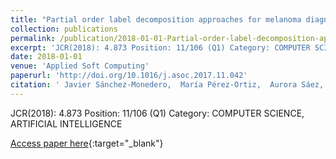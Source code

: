 ```yaml
---
title: "Partial order label decomposition approaches for melanoma diagnosis"
collection: publications
permalink: /publication/2018-01-01-Partial-order-label-decomposition-approaches-for-melanoma-diagnosis
excerpt: 'JCR(2018): 4.873 Position: 11/106 (Q1) Category: COMPUTER SCIENCE, ARTIFICIAL INTELLIGENCE'
date: 2018-01-01
venue: 'Applied Soft Computing'
paperurl: 'http://doi.org/10.1016/j.asoc.2017.11.042'
citation: ' Javier Sánchez-Monedero,  María Pérez-Ortiz,  Aurora Sáez,  Pedro Antonio Gutiérrez,  César Hervás-Martínez, &quot;Partial order label decomposition approaches for melanoma diagnosis.&quot; Applied Soft Computing, Vol.64, 2018, pp.341-355.'
---
```

JCR(2018): 4.873 Position: 11/106 (Q1) Category: COMPUTER SCIENCE, ARTIFICIAL INTELLIGENCE

[Access paper here](http://doi.org/10.1016/j.asoc.2017.11.042){:target="_blank"}
